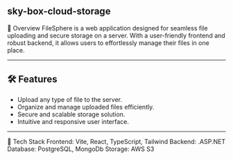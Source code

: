 ## sky-box-cloud-storage
📂 Overview
FileSphere is a web application designed for seamless file uploading and secure storage on a server. With a user-friendly frontend and robust backend, it allows users to effortlessly manage their files in one place.

---

## 🛠️ Features  
- Upload any type of file to the server.  
- Organize and manage uploaded files efficiently.  
- Secure and scalable storage solution.  
- Intuitive and responsive user interface.  

---

🧰 Tech Stack
Frontend: Vite, React, TypeScript, Tailwind
Backend: .ASP.NET
Database: PostgreSQL, MongoDb
Storage: AWS S3 



